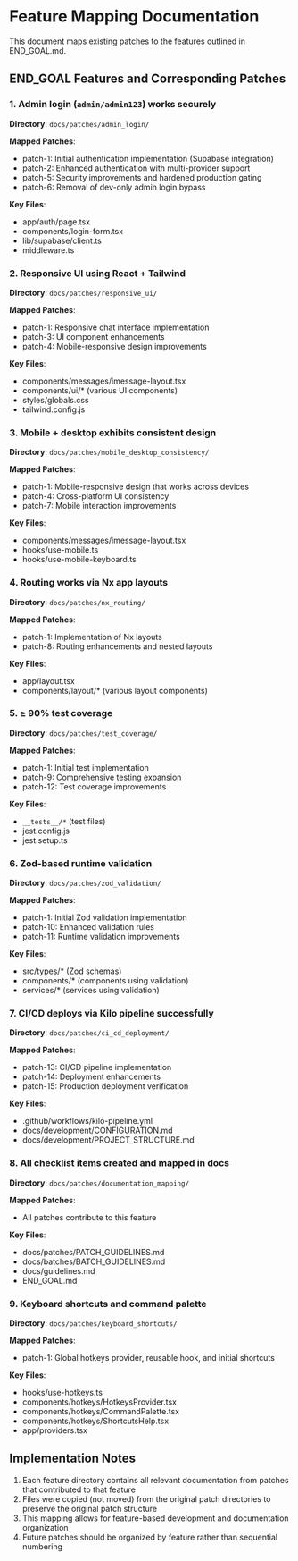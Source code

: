 # Feature Mapping Documentation

This document maps existing patches to the features outlined in END_GOAL.md.

## END_GOAL Features and Corresponding Patches

### 1. Admin login (`admin/admin123`) works securely

**Directory**: `docs/patches/admin_login/`

**Mapped Patches**:

- patch-1: Initial authentication implementation (Supabase integration)
- patch-2: Enhanced authentication with multi-provider support
- patch-5: Security improvements and hardened production gating
- patch-6: Removal of dev-only admin login bypass

**Key Files**:

- app/auth/page.tsx
- components/login-form.tsx
- lib/supabase/client.ts
- middleware.ts

### 2. Responsive UI using React + Tailwind

**Directory**: `docs/patches/responsive_ui/`

**Mapped Patches**:

- patch-1: Responsive chat interface implementation
- patch-3: UI component enhancements
- patch-4: Mobile-responsive design improvements

**Key Files**:

- components/messages/imessage-layout.tsx
- components/ui/* (various UI components)
- styles/globals.css
- tailwind.config.js

### 3. Mobile + desktop exhibits consistent design

**Directory**: `docs/patches/mobile_desktop_consistency/`

**Mapped Patches**:

- patch-1: Mobile-responsive design that works across devices
- patch-4: Cross-platform UI consistency
- patch-7: Mobile interaction improvements

**Key Files**:

- components/messages/imessage-layout.tsx
- hooks/use-mobile.ts
- hooks/use-mobile-keyboard.ts

### 4. Routing works via Nx app layouts

**Directory**: `docs/patches/nx_routing/`

**Mapped Patches**:

- patch-1: Implementation of Nx layouts
- patch-8: Routing enhancements and nested layouts

**Key Files**:

- app/layout.tsx
- components/layout/* (various layout components)

### 5. ≥ 90% test coverage

**Directory**: `docs/patches/test_coverage/`

**Mapped Patches**:

- patch-1: Initial test implementation
- patch-9: Comprehensive testing expansion
- patch-12: Test coverage improvements

**Key Files**:

- `__tests__/*` (test files)
- jest.config.js
- jest.setup.ts

### 6. Zod-based runtime validation

**Directory**: `docs/patches/zod_validation/`

**Mapped Patches**:

- patch-1: Initial Zod validation implementation
- patch-10: Enhanced validation rules
- patch-11: Runtime validation improvements

**Key Files**:

- src/types/* (Zod schemas)
- components/* (components using validation)
- services/* (services using validation)

### 7. CI/CD deploys via Kilo pipeline successfully

**Directory**: `docs/patches/ci_cd_deployment/`

**Mapped Patches**:

- patch-13: CI/CD pipeline implementation
- patch-14: Deployment enhancements
- patch-15: Production deployment verification

**Key Files**:

- .github/workflows/kilo-pipeline.yml
- docs/development/CONFIGURATION.md
- docs/development/PROJECT_STRUCTURE.md

### 8. All checklist items created and mapped in docs

**Directory**: `docs/patches/documentation_mapping/`

**Mapped Patches**:

- All patches contribute to this feature

**Key Files**:

- docs/patches/PATCH_GUIDELINES.md
- docs/batches/BATCH_GUIDELINES.md
- docs/guidelines.md
- END_GOAL.md

### 9. Keyboard shortcuts and command palette

**Directory**: `docs/patches/keyboard_shortcuts/`

**Mapped Patches**:

- patch-1: Global hotkeys provider, reusable hook, and initial shortcuts

**Key Files**:

- hooks/use-hotkeys.ts
- components/hotkeys/HotkeysProvider.tsx
- components/hotkeys/CommandPalette.tsx
- components/hotkeys/ShortcutsHelp.tsx
- app/providers.tsx

## Implementation Notes

1. Each feature directory contains all relevant documentation from patches that contributed to that feature
2. Files were copied (not moved) from the original patch directories to preserve the original patch structure
3. This mapping allows for feature-based development and documentation organization
4. Future patches should be organized by feature rather than sequential numbering
